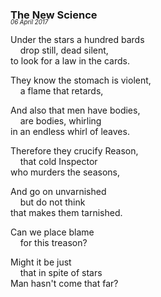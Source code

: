 ### The New Science
<p style="margin:0; margin-top: -1.25rem">
  <em>
    <small><small>06 April 2017</small></small>
  </em>
</p>

Under the stars a hundred bards\
&nbsp;&nbsp;&nbsp;&nbsp;drop still, dead silent,\
to look for a law in the cards.

They know the stomach is violent,\
&nbsp;&nbsp;&nbsp;&nbsp;a flame that retards,

And also that men have bodies,\
&nbsp;&nbsp;&nbsp;&nbsp;are bodies, whirling\
in an endless whirl of leaves.

Therefore they crucify Reason,\
&nbsp;&nbsp;&nbsp;&nbsp;that cold Inspector\
who murders the seasons,

And go on unvarnished\
&nbsp;&nbsp;&nbsp;&nbsp;but do not think \
that makes them tarnished.

Can we place blame \
&nbsp;&nbsp;&nbsp;&nbsp;for this treason?

Might it be just \
&nbsp;&nbsp;&nbsp;&nbsp;that in spite of stars\
Man hasn't come that far?
